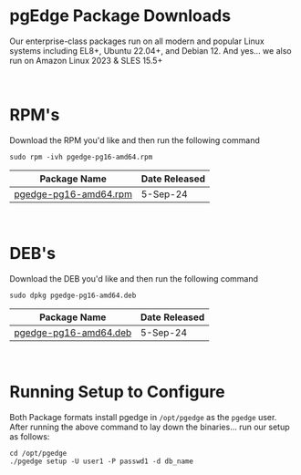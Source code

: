 # pgEdge Package Downloads
Our enterprise-class packages run on all modern and popular Linux systems including EL8+, Ubuntu 22.04+, and Debian 12.  And yes... we also run on Amazon Linux 2023 & SLES 15.5+

&nbsp;
# RPM's

Download the RPM you'd like and then run the following command
```
sudo rpm -ivh pgedge-pg16-amd64.rpm
```

| Package Name                               | Date Released |
|--------------------------------------------|---------------|
| [pgedge-pg16-amd64.rpm](https://pgedge.com)| 5-Sep-24      |

&nbsp;
# DEB's
Download the DEB you'd like and then run the following command
```
sudo dpkg pgedge-pg16-amd64.deb
```

| Package Name                               | Date Released |
|--------------------------------------------|---------------|
| [pgedge-pg16-amd64.deb](https://pgedge.com)| 5-Sep-24      |

&nbsp;
# Running Setup to Configure 
Both Package formats install pgedge in `/opt/pgedge` as the `pgedge` user.   After running the above command to lay down the binaries...  run our setup as follows:

```
cd /opt/pgedge
./pgedge setup -U user1 -P passwd1 -d db_name
```


